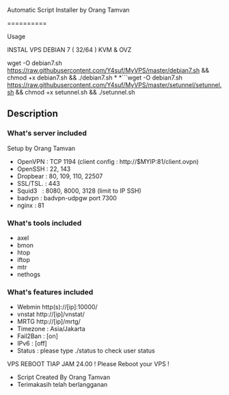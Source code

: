 Automatic Script Installer by Orang Tamvan

==========

Usage

INSTAL VPS DEBIAN 7 ( 32/64 ) KVM & OVZ


wget -O debian7.sh https://raw.githubusercontent.com/Y4suf/MyVPS/master/debian7.sh && chmod +x debian7.sh && ./debian7.sh
*
*```wget -O debian7.sh https://raw.githubusercontent.com/Y4suf/MyVPS/master/setunnel/setunnel.sh && chmod +x setunnel.sh && ./setunnel.sh



## Description

### What's server included
Setup by Orang Tamvan
* OpenVPN  : TCP 1194 (client config : http://$MYIP:81/client.ovpn)
* OpenSSH  : 22, 143
* Dropbear : 80, 109, 110, 22507
* SSL/TSL. : 443
* Squid3   : 8080, 8000, 3128 (limit to IP SSH)
* badvpn   : badvpn-udpgw port 7300
* nginx    : 81

### What's tools included
* axel
* bmon
* htop
* iftop
* mtr
* nethogs  

### What's features included
* Webmin http(s)://[ip]:10000/
* vnstat http://[ip]/vnstat/
* MRTG http://[ip]/mrtg/
* Timezone : Asia/Jakarta
* Fail2Ban : [on]
* IPv6     : [off]
* Status   : please type ./status to check user status

VPS REBOOT TIAP JAM 24.00 !
Please Reboot your VPS !

* Script Created By Orang Tamvan
* Terimakasih telah berlangganan
